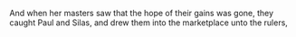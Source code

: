And when her masters saw that the hope of their gains was gone, they caught Paul and Silas, and drew them into the marketplace unto the rulers,
